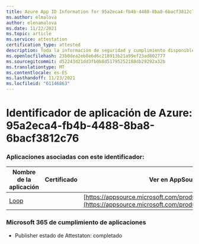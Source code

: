 ```yaml
---
title: Azure App ID Information for 95a2eca4-fb4b-4488-8ba8-6bacf3812c76
ms.author: elmalova
author: elenamalova
ms.date: 11/22/2021
ms.topic: article
ms.service: attestation
certification_type: attested
description: Toda la información de seguridad y cumplimiento disponible para 95a2eca4-fb4b-4488-8ba8-6bacf3812c76.
ms.openlocfilehash: 23b0dea2eb8e6d6c218913b21a99ef23ad802777
ms.sourcegitcommit: d52243d21dd3fb0b8d51795252188db29292a32b
ms.translationtype: MT
ms.contentlocale: es-ES
ms.lasthandoff: 11/23/2021
ms.locfileid: "61146863"
---
```

# <a name="azure-app-id-95a2eca4-fb4b-4488-8ba8-6bacf3812c76"></a>Identificador de aplicación de Azure: 95a2eca4-fb4b-4488-8ba8-6bacf3812c76


### <a name="apps-associated-with-this-id"></a>Aplicaciones asociadas con este identificador:
| **Nombre de la aplicación** | **Certificado** | **Ver en AppSource** |
|--------------|---------------|-----------------------|
| [Loop](https://docs.microsoft.com/microsoft-365-app-certification/forward/WA200003480) |  | [https://appsource.microsoft.com/product/office/WA200003480](https://appsource.microsoft.com/product/office/WA200003480) |

### <a name="microsoft-365-app-compliance-status"></a>Microsoft 365 de cumplimiento de aplicaciones
- Publisher estado de Attestaton: completado
